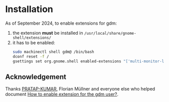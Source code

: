 # Installation

As of September 2024, to enable extensions for gdm:
1. the extension **must** be installed in `/usr/local/share/gnome-shell/extensions/`
2. it has to be enabled:
    ```bash
    sudo machinectl shell gdm@ /bin/bash
    dconf reset -f /
    gsettings set org.gnome.shell enabled-extensions "['multi-monitor-login@derflocki.github.com']"
    ```

## Acknowledgement

Thanks [PRATAP-KUMAR](https://github.com/PRATAP-KUMAR), Florian Müllner and everyone else who helped document [How to enable extension for the gdm user?](https://discourse.gnome.org/t/how-to-enable-extension-for-the-gdm-user/18140).  